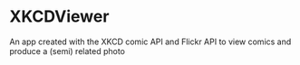 # XKCDViewer
An app created with the XKCD comic API and Flickr API to view comics and produce a (semi) related photo
